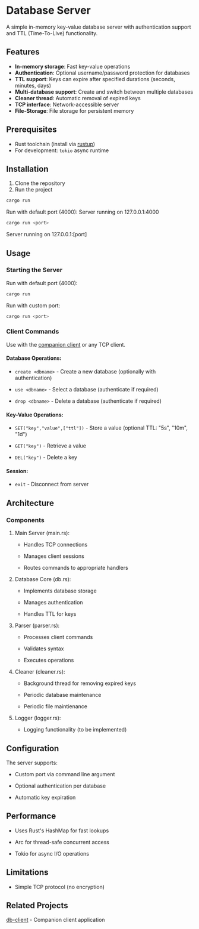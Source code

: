 # Database Server

A simple in-memory key-value database server with authentication support and TTL (Time-To-Live) functionality.

## Features

- **In-memory storage**: Fast key-value operations
- **Authentication**: Optional username/password protection for databases
- **TTL support**: Keys can expire after specified durations (seconds, minutes, days)
- **Multi-database support**: Create and switch between multiple databases
- **Cleaner thread**: Automatic removal of expired keys
- **TCP interface**: Network-accessible server
- **File-Storage**: File storage for persistent memory 

## Prerequisites

- Rust toolchain (install via [rustup](https://rustup.rs/))
- For development: `tokio` async runtime

## Installation

1. Clone the repository
2. Run the project

```bash
cargo run
```
Run with default port (4000):
Server running on 127.0.0.1:4000
```bash
cargo run <port>
```
Server running on 127.0.0.1:[port]


## Usage
### Starting the Server
Run with default port (4000):
```bash
cargo run
```
Run with custom port:
```bash
cargo run <port>
```

### Client Commands
Use with the [companion client](https://github.com/ujjwallsrivastavaa/db-client) or any TCP client.

#### Database Operations:
+ `create <dbname>` - Create a new database (optionally with authentication)

+ `use <dbname>` - Select a database (authenticate if required)

+ `drop <dbname>` - Delete a database (authenticate if required)
#### Key-Value Operations:
+ `SET("key","value",["ttl"])` - Store a value (optional TTL: "5s", "10m", "1d")

+ `GET("key")` - Retrieve a value

+ `DEL("key")` - Delete a key

#### Session:
+ `exit` - Disconnect from server

## Architecture
### Components
1. Main Server (main.rs):

    + Handles TCP connections

    + Manages client sessions

    + Routes commands to appropriate handlers

2. Database Core (db.rs):

    + Implements database storage

    + Manages authentication

    + Handles TTL for keys

3. Parser (parser.rs):

    + Processes client commands

    + Validates syntax

    + Executes operations

4. Cleaner (cleaner.rs):

    + Background thread for removing expired keys

    + Periodic database maintenance
     
    + Periodic file maintienance 

5. Logger (logger.rs):

    + Logging functionality (to be implemented)

## Configuration
The server supports:

+ Custom port via command line argument

+ Optional authentication per database

+ Automatic key expiration

## Performance
+ Uses Rust's HashMap for fast lookups

+ Arc<Mutex> for thread-safe concurrent access

+ Tokio for async I/O operations

## Limitations
+ Simple TCP protocol (no encryption)

## Related Projects
[db-client](https://github.com/ujjwallsrivastavaa/db-client)  - Companion client application